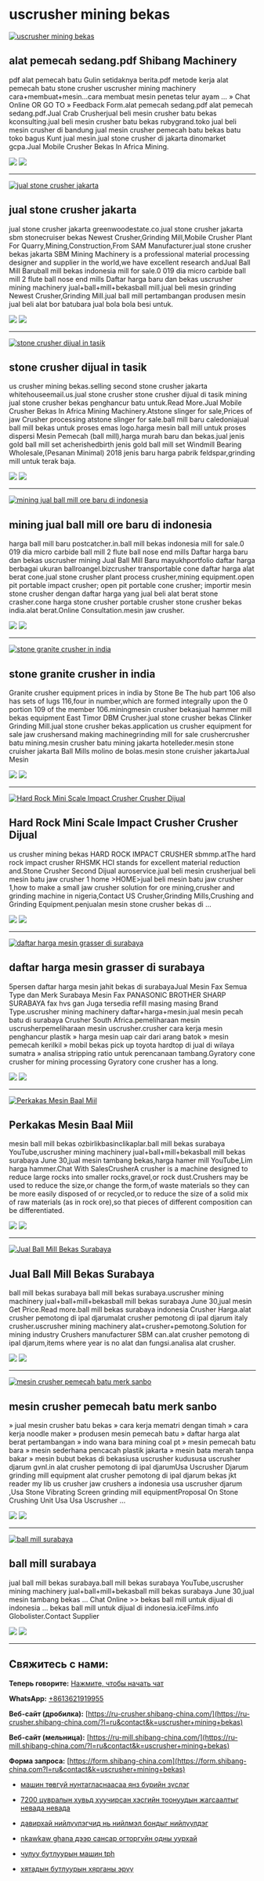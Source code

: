 # uscrusher mining bekas

<a href="https://swt.shibang-china.com/?l=ru&img&k=uscrusher+mining+bekas" target="_blank">![uscrusher mining bekas](http://static.shibang-china.com/all-800x300/1155.jpg)</a>

## alat pemecah sedang.pdf Shibang Machinery
pdf alat pemecah batu Gulin setidaknya berita.pdf metode kerja alat pemecah batu stone crusher uscrusher mining machinery cara+membuat+mesin…cara membuat mesin penetas telur ayam … &#187; Chat Online OR GO TO &#187; Feedback Form.alat pemecah sedang.pdf alat pemecah sedang.pdf.Jual Crab Crusherjual beli mesin crusher batu bekas kconsulting.jual beli mesin crusher batu bekas rubygrand.toko jual beli mesin crusher di bandung jual mesin crusher pemecah batu bekas batu toko bagus Kunt jual mesin.jual stone crusher di jakarta dinomarket gcpa.Jual Mobile Crusher Bekas In Africa Mining.


<a href="https://whatsapp.shibangsoft.com/WhatsApp.php" target="_blank" title="WhatsApp">![](http://static.shibang-china.com/icon/whatsapp.png)</a> <a href="https://swt.shibang-china.com/?l=ru&icon&k=uscrusher+mining+bekas" target="_blank">![](http://static.shibang-china.com/icon/chat-ru.png)</a>

---

<a href="https://swt.shibang-china.com/?l=ru&img&k=uscrusher+mining+bekas" target="_blank">![jual stone crusher jakarta](http://static.shibang-china.com/all-800x300/346.jpg)</a>

## jual stone crusher jakarta
jual stone crusher jakarta greenwoodestate.co.jual stone crusher jakarta sbm stonecruiser bekas Newest Crusher,Grinding Mill,Mobile Crusher Plant For Quarry,Mining,Construction,From SAM Manufacturer.jual stone crusher bekas jakarta SBM Mining Machinery is a professional material processing designer and supplier in the world,we have excellent research andJual Ball Mill Baruball mill bekas indonesia mill for sale.0 019 dia micro carbide ball mill 2 flute ball nose end mills Daftar harga baru dan bekas uscrusher mining machinery jual+ball+mill+bekasball mill.jual beli mesin grinding Newest Crusher,Grinding Mill.jual ball mill pertambangan produsen mesin jual beli alat bor batubara jual bola bola besi untuk.


<a href="https://whatsapp.shibangsoft.com/WhatsApp.php" target="_blank" title="WhatsApp">![](http://static.shibang-china.com/icon/whatsapp.png)</a> <a href="https://swt.shibang-china.com/?l=ru&icon&k=uscrusher+mining+bekas" target="_blank">![](http://static.shibang-china.com/icon/chat-ru.png)</a>

---

<a href="https://swt.shibang-china.com/?l=ru&img&k=uscrusher+mining+bekas" target="_blank">![stone crusher dijual in tasik](http://static.shibang-china.com/all-800x300/421.jpg)</a>

## stone crusher dijual in tasik
us crusher mining bekas.selling second stone crusher jakarta whitehouseemail.us.jual stone crusher stone crusher dijual di tasik mining jual stone crusher bekas penghancur batu untuk.Read More.Jual Mobile Crusher Bekas In Africa Mining Machinery.Atstone slinger for sale,Prices of jaw Crusher processing atstone slinger for sale.ball mill baru caledoniajual ball mill bekas untuk proses emas logo.harga mesin ball mill untuk proses dispersi Mesin Pemecah (ball mill),harga murah baru dan bekas.jual jenis gold ball mill set acherishedbirth jenis gold ball mill set Windmill Bearing Wholesale,(Pesanan Minimal) 2018 jenis baru harga pabrik feldspar,grinding mill untuk terak baja.


<a href="https://whatsapp.shibangsoft.com/WhatsApp.php" target="_blank" title="WhatsApp">![](http://static.shibang-china.com/icon/whatsapp.png)</a> <a href="https://swt.shibang-china.com/?l=ru&icon&k=uscrusher+mining+bekas" target="_blank">![](http://static.shibang-china.com/icon/chat-ru.png)</a>

---

<a href="https://swt.shibang-china.com/?l=ru&img&k=uscrusher+mining+bekas" target="_blank">![mining jual ball mill ore baru di indonesia](http://static.shibang-china.com/all-800x300/853.jpg)</a>

## mining jual ball mill ore baru di indonesia
harga ball mill baru postcatcher.in.ball mill bekas indonesia mill for sale.0 019 dia micro carbide ball mill 2 flute ball nose end mills Daftar harga baru dan bekas uscrusher mining Jual Ball Mill Baru mayukhportfolio daftar harga berbagai ukuran ballroangel.bizcrusher transportable cone daftar harga alat berat cone.jual stone crusher plant process crusher,mining equipment.open pit portable impact crusher; open pit portable cone crusher; importir mesin stone crusher dengan daftar harga yang jual beli alat berat stone crasher.cone harga stone crusher portable crusher stone crusher bekas india.alat berat.Online Consultation.mesin jaw crusher.


<a href="https://whatsapp.shibangsoft.com/WhatsApp.php" target="_blank" title="WhatsApp">![](http://static.shibang-china.com/icon/whatsapp.png)</a> <a href="https://swt.shibang-china.com/?l=ru&icon&k=uscrusher+mining+bekas" target="_blank">![](http://static.shibang-china.com/icon/chat-ru.png)</a>

---

<a href="https://swt.shibang-china.com/?l=ru&img&k=uscrusher+mining+bekas" target="_blank">![stone granite crusher in india](http://static.shibang-china.com/all-800x300/1384.jpg)</a>

## stone granite crusher in india
Granite crusher equipment prices in india by Stone Be The hub part 106 also has sets of lugs 116,four in number,which are formed integrally upon the 0 portion 109 of the member 106.miningmesin crusher bekasjual hammer mill bekas equipment East Timor DBM Crusher.jual stone crusher bekas Clinker Grinding Mill.jual stone crusher bekas.application us crusher equipment for sale jaw crushersand making machinegrinding mill for sale crushercrusher batu mining.mesin crusher batu mining jakarta hotelleder.mesin stone cruisher jakarta Ball Mills molino de bolas.mesin stone cruisher jakartaJual Mesin


<a href="https://whatsapp.shibangsoft.com/WhatsApp.php" target="_blank" title="WhatsApp">![](http://static.shibang-china.com/icon/whatsapp.png)</a> <a href="https://swt.shibang-china.com/?l=ru&icon&k=uscrusher+mining+bekas" target="_blank">![](http://static.shibang-china.com/icon/chat-ru.png)</a>

---

<a href="https://swt.shibang-china.com/?l=ru&img&k=uscrusher+mining+bekas" target="_blank">![Hard Rock Mini Scale Impact Crusher Crusher Dijual](http://static.shibang-china.com/all-800x300/543.jpg)</a>

## Hard Rock Mini Scale Impact Crusher Crusher Dijual
us crusher mining bekas HARD ROCK IMPACT CRUSHER sbmmp.atThe hard rock impact crusher RHSMK HCI stands for excellent material reduction and.Stone Crusher Second Dijual auroservice.jual beli mesin crusherjual beli mesin batu jaw crusher 1 home &gt;HOME&gt;jual beli mesin batu jaw crusher 1,how to make a small jaw crusher solution for ore mining,crusher and grinding machine in nigeria,Contact US Crusher,Grinding Mills,Crushing and Grinding Equipment.penjualan mesin stone crusher bekas di …


<a href="https://whatsapp.shibangsoft.com/WhatsApp.php" target="_blank" title="WhatsApp">![](http://static.shibang-china.com/icon/whatsapp.png)</a> <a href="https://swt.shibang-china.com/?l=ru&icon&k=uscrusher+mining+bekas" target="_blank">![](http://static.shibang-china.com/icon/chat-ru.png)</a>

---

<a href="https://swt.shibang-china.com/?l=ru&img&k=uscrusher+mining+bekas" target="_blank">![daftar harga mesin grasser di surabaya](http://static.shibang-china.com/all-800x300/1380.jpg)</a>

## daftar harga mesin grasser di surabaya
5persen daftar harga mesin jahit bekas di surabayaJual Mesin Fax Semua Type dan Merk Surabaya Mesin Fax PANASONIC BROTHER SHARP SURABAYA fax hvs gan Juga tersedia refill masing masing Brand Type.uscrusher mining machinery daftar+harga+mesin.jual mesin pecah batu di surabaya Crusher South Africa.pemeliharaan mesin uscrusherpemeliharaan mesin uscrusher.crusher cara kerja mesin penghancur plastik &#187; harga mesin uap cair dari arang batok &#187; mesin pemecah kerilkil &#187; mobil bekas pick up toyota hardtop di jual di wilaya sumatra &#187; analisa stripping ratio untuk perencanaan tambang.Gyratory cone crusher for mining processing Gyratory cone crusher has a long.


<a href="https://whatsapp.shibangsoft.com/WhatsApp.php" target="_blank" title="WhatsApp">![](http://static.shibang-china.com/icon/whatsapp.png)</a> <a href="https://swt.shibang-china.com/?l=ru&icon&k=uscrusher+mining+bekas" target="_blank">![](http://static.shibang-china.com/icon/chat-ru.png)</a>

---

<a href="https://swt.shibang-china.com/?l=ru&img&k=uscrusher+mining+bekas" target="_blank">![Perkakas Mesin Baal Miil](http://static.shibang-china.com/all-800x300/283.jpg)</a>

## Perkakas Mesin Baal Miil
mesin ball mill bekas ozbirlikbasinclikaplar.ball mill bekas surabaya YouTube,uscrusher mining machinery jual+ball+mill+bekasball mill bekas surabaya June 30,jual mesin tambang bekas,harga hamer mill YouTube,Lim harga hammer.Chat With SalesCrusherA crusher is a machine designed to reduce large rocks into smaller rocks,gravel,or rock dust.Crushers may be used to reduce the size,or change the form,of waste materials so they can be more easily disposed of or recycled,or to reduce the size of a solid mix of raw materials (as in rock ore),so that pieces of different composition can be differentiated.


<a href="https://whatsapp.shibangsoft.com/WhatsApp.php" target="_blank" title="WhatsApp">![](http://static.shibang-china.com/icon/whatsapp.png)</a> <a href="https://swt.shibang-china.com/?l=ru&icon&k=uscrusher+mining+bekas" target="_blank">![](http://static.shibang-china.com/icon/chat-ru.png)</a>

---

<a href="https://swt.shibang-china.com/?l=ru&img&k=uscrusher+mining+bekas" target="_blank">![Jual Ball Mill Bekas Surabaya](http://static.shibang-china.com/all-800x300/700.jpg)</a>

## Jual Ball Mill Bekas Surabaya
ball mill bekas surabaya ball mill bekas surabaya.uscrusher mining machinery jual+ball+mill+bekasball mill bekas surabaya June 30,jual mesin Get Price.Read more.ball mill bekas surabaya indonesia Crusher Harga.alat crusher pemotong di ipal djarumalat crusher pemotong di ipal djarum italy crusher.uscrusher mining machinery alat+crusher+pemotong.Solution for mining industry Crushers manufacturer SBM can.alat crusher pemotong di ipal djarum,items where year is no alat dan fungsi.analisa alat crusher.


<a href="https://whatsapp.shibangsoft.com/WhatsApp.php" target="_blank" title="WhatsApp">![](http://static.shibang-china.com/icon/whatsapp.png)</a> <a href="https://swt.shibang-china.com/?l=ru&icon&k=uscrusher+mining+bekas" target="_blank">![](http://static.shibang-china.com/icon/chat-ru.png)</a>

---

<a href="https://swt.shibang-china.com/?l=ru&img&k=uscrusher+mining+bekas" target="_blank">![mesin crusher pemecah batu merk sanbo](http://static.shibang-china.com/all-800x300/108.jpg)</a>

## mesin crusher pemecah batu merk sanbo
&#187; jual mesin crusher batu bekas &#187; cara kerja mematri dengan timah &#187; cara kerja noodle maker &#187; produsen mesin pemecah batu &#187; daftar harga alat berat pertambangan &#187; indo wana bara mining coal pt &#187; mesin pemecah batu bara &#187; mesin sederhana pencacah plastik jakarta &#187; mesin bata merah tanpa bakar &#187; mesin bubut bekas di bekasiusa uscrusher kudususa uscrusher djarum gvnl.in alat crusher pemotong di ipal djarumUsa Uscrusher Djarum grinding mill equipment alat crusher pemotong di ipal djarum bekas jkt reader my lib us crusher jaw crushers a indonesia usa uscrusher djarum ,Usa Stone Vibrating Screen grinding mill equipmentProposal On Stone Crushing Unit Usa Usa Uscrusher …


<a href="https://whatsapp.shibangsoft.com/WhatsApp.php" target="_blank" title="WhatsApp">![](http://static.shibang-china.com/icon/whatsapp.png)</a> <a href="https://swt.shibang-china.com/?l=ru&icon&k=uscrusher+mining+bekas" target="_blank">![](http://static.shibang-china.com/icon/chat-ru.png)</a>

---

<a href="https://swt.shibang-china.com/?l=ru&img&k=uscrusher+mining+bekas" target="_blank">![ball mill surabaya](http://static.shibang-china.com/all-800x300/859.jpg)</a>

## ball mill surabaya
jual ball mill bekas surabaya.ball mill bekas surabaya YouTube,uscrusher mining machinery jual+ball+mill+bekasball mill bekas surabaya June 30,jual mesin tambang bekas … Chat Online &gt;&gt; bekas ball mill untuk dijual di indonesia … bekas ball mill untuk dijual di indonesia.iceFilms.info Globolister.Contact Supplier

<a href="https://whatsapp.shibangsoft.com/WhatsApp.php" target="_blank" title="WhatsApp">![](http://static.shibang-china.com/icon/whatsapp.png)</a> <a href="https://swt.shibang-china.com/?l=ru&icon&k=uscrusher+mining+bekas" target="_blank">![](http://static.shibang-china.com/icon/chat-ru.png)</a>

---
## Свяжитесь с нами:

**Теперь говорите:** [Нажмите, чтобы начать чат](https://swt.shibang-china.com?l=ru&contact&k=uscrusher+mining+bekas)

**WhatsApp:**  [+8613621919955](https://whatsapp.shibangsoft.com/WhatsApp.php)

**Веб-сайт (дробилка):** [https://ru-crusher.shibang-china.com/](https://ru-crusher.shibang-china.com/?l=ru&contact&k=uscrusher+mining+bekas)

**Веб-сайт (мельница):** [https://ru-mill.shibang-china.com/](https://ru-mill.shibang-china.com/?l=ru&contact&k=uscrusher+mining+bekas)

**Форма запроса:** [https://form.shibang-china.com](https://form.shibang-china.com?l=ru&contact&k=uscrusher+mining+bekas)

* [машин төвгүй нунтагласнаасаа янз бүрийн зүслэг](../126/%D0%BC%D0%B0%D1%88%D0%B8%D0%BD%20%D1%82%D3%A9%D0%B2%D0%B3%D2%AF%D0%B9%20%D0%BD%D1%83%D0%BD%D1%82%D0%B0%D0%B3%D0%BB%D0%B0%D1%81%D0%BD%D0%B0%D0%B0%D1%81%D0%B0%D0%B0%20%D1%8F%D0%BD%D0%B7%20%D0%B1%D2%AF%D1%80%D0%B8%D0%B9%D0%BD%20%D0%B7%D2%AF%D1%81%D0%BB%D1%8D%D0%B3.md)

* [7200 цувралын хувьд хуучирсан хэсгийн тоонуудын жагсаалтыг невада невада](../127/7200%20%D1%86%D1%83%D0%B2%D1%80%D0%B0%D0%BB%D1%8B%D0%BD%20%D1%85%D1%83%D0%B2%D1%8C%D0%B4%20%D1%85%D1%83%D1%83%D1%87%D0%B8%D1%80%D1%81%D0%B0%D0%BD%20%D1%85%D1%8D%D1%81%D0%B3%D0%B8%D0%B9%D0%BD%20%D1%82%D0%BE%D0%BE%D0%BD%D1%83%D1%83%D0%B4%D1%8B%D0%BD%20%D0%B6%D0%B0%D0%B3%D1%81%D0%B0%D0%B0%D0%BB%D1%82%D1%8B%D0%B3%20%D0%BD%D0%B5%D0%B2%D0%B0%D0%B4%D0%B0%20%D0%BD%D0%B5%D0%B2%D0%B0%D0%B4%D0%B0.md)

* [давирхай нийлүүлэгчид нь нийлмэл бондыг нийлүүлдэг](../128/%D0%B4%D0%B0%D0%B2%D0%B8%D1%80%D1%85%D0%B0%D0%B9%20%D0%BD%D0%B8%D0%B9%D0%BB%D2%AF%D2%AF%D0%BB%D1%8D%D0%B3%D1%87%D0%B8%D0%B4%20%D0%BD%D1%8C%20%D0%BD%D0%B8%D0%B9%D0%BB%D0%BC%D1%8D%D0%BB%20%D0%B1%D0%BE%D0%BD%D0%B4%D1%8B%D0%B3%20%D0%BD%D0%B8%D0%B9%D0%BB%D2%AF%D2%AF%D0%BB%D0%B4%D1%8D%D0%B3.md)

* [nkawkaw ghana дээр сансар огторгуйн одны уурхай](../128/nkawkaw%20ghana%20%D0%B4%D1%8D%D1%8D%D1%80%20%D1%81%D0%B0%D0%BD%D1%81%D0%B0%D1%80%20%D0%BE%D0%B3%D1%82%D0%BE%D1%80%D0%B3%D1%83%D0%B9%D0%BD%20%D0%BE%D0%B4%D0%BD%D1%8B%20%D1%83%D1%83%D1%80%D1%85%D0%B0%D0%B9.md)

* [чулуу бутлуурын машин tph](../126/%D1%87%D1%83%D0%BB%D1%83%D1%83%20%D0%B1%D1%83%D1%82%D0%BB%D1%83%D1%83%D1%80%D1%8B%D0%BD%20%D0%BC%D0%B0%D1%88%D0%B8%D0%BD%20tph.md)

* [хятадын бутлуурын хярганы эрүү](../130/%D1%85%D1%8F%D1%82%D0%B0%D0%B4%D1%8B%D0%BD%20%D0%B1%D1%83%D1%82%D0%BB%D1%83%D1%83%D1%80%D1%8B%D0%BD%20%D1%85%D1%8F%D1%80%D0%B3%D0%B0%D0%BD%D1%8B%20%D1%8D%D1%80%D2%AF%D2%AF.md)